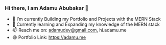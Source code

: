 ### Hi there, I am Adamu Abubakar 👋

<!--
**adamudev/adamudev** is a ✨ _special_ ✨ repository because its `README.md` (this file) appears on your GitHub profile.

Here are some ideas to get you started:
-->
- 🔭 I’m currently Building my Portfolio and Projects with the MERN Stack
- 🌱 Currently learning and Expanding my knowledge of the MERN stack
- 📫 Reach me on: adamudev@gmail.com, hi.adamu.me 
- 😄 Portfolio Link: https://adamu.me
